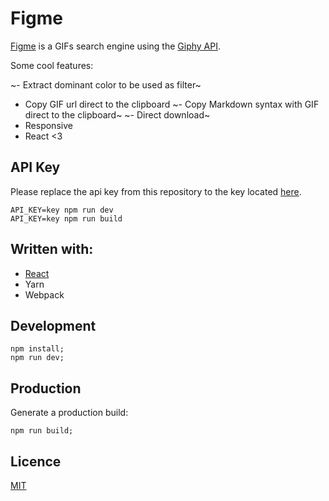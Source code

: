 # Figme

[Figme](http://figme.co/) is a GIFs search engine using the [Giphy API](http://giphy.com/).

Some cool features:

~- Extract dominant color to be used as filter~
- Copy GIF url direct to the clipboard
~- Copy Markdown syntax with GIF direct to the clipboard~
~- Direct download~
- Responsive
- React <3

## API Key

Please replace the api key from this repository to the key located [here](https://github.com/giphy/GiphyAPI#public-beta-key).

```
API_KEY=key npm run dev
API_KEY=key npm run build
```

## Written with:

- [React](https://reactjs.org/)
- Yarn
- Webpack

## Development

```
npm install;
npm run dev;
```

## Production

Generate a production build:

```
npm run build;
```

## Licence

[MIT](LICENCE.md)
